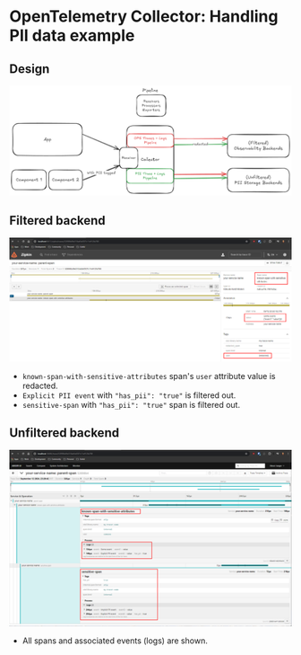 # OpenTelemetry Collector: Handling PII data example

## Design

![Design](design.png)

## Filtered backend

![Filtered backend](filtered-backend.png)

- `known-span-with-sensitive-attributes` span's `user` attribute value is redacted.
- `Explicit PII event` with `"has_pii": "true"` is filtered out.
- `sensitive-span` with `"has_pii": "true"` span is filtered out.

## Unfiltered backend

![Unfiltered backend](unfiltered-backend.png)

- All spans and associated events (logs) are shown.
